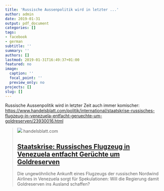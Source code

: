```yaml
---
title: 'Russische Aussenpolitik wird in letzter ...'
author: admin
date: 2019-01-31
output: pdf_document
categories: []
tags:
- facebook
- german
subtitle: ''
summary: ''
authors: []
lastmod: 2019-01-31T16:49:37+01:00
featured: no
image:
  caption: ''
  focal_point: ''
  preview_only: no
projects: []
slug: []
---
```

Russische Aussenpolitik wird in letzter Zeit auch immer komischer: https://www.handelsblatt.com/politik/international/staatskrise-russisches-flugzeug-in-venezuela-entfacht-geruechte-um-goldreserven/23930016.html
> [![](https://www.handelsblatt.com/images/boeing-777/23930026/3-format2003.jpg)](https://www.handelsblatt.com/politik/international/staatskrise-russisches-flugzeug-in-venezuela-entfacht-geruechte-um-goldreserven/23930016.html)
> handelsblatt.com
> ## [Staatskrise: Russisches Flugzeug in Venezuela entfacht Gerüchte um Goldreserven](https://www.handelsblatt.com/politik/international/staatskrise-russisches-flugzeug-in-venezuela-entfacht-geruechte-um-goldreserven/23930016.html)
>
>Die ungewöhnliche Ankunft eines Flugzeugs der russischen Nordwind Airlines in Venezuela sorgt für Spekulationen: Will die Regierung damit Goldreserven ins Ausland schaffen?

